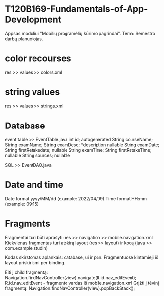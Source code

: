 # T120B169-Fundamentals-of-App-Development
Appsas moduliui "Mobilių programėlių kūrimo pagrindai". Tema: Semestro darbų planuotojas.

# color recourses
res >> values >> colors.xml
# string values
res >> values >> strings.xml

# Database
event table >> EventTable.java
int id; autogenerated
String courseName; 
String examName;
String examDesc; *description nullable
String examDate;
String firstRetakedate; nullable
String examTime;
String firstRetakeTime; nullable
String sources; nullable

SQL >> EventDAO.java

# Date and time
Date format yyyy/MM/dd (example: 2022/04/09)
Time format HH:mm (example: 09:15)

# Fragments
Fragmentai turi būti aprašyti: res >> navigation >> mobile.navigation.xml
Kiekvienas fragmentas turi atskirą layout (res >> layout) ir kodą (java >> com.example.studin)

Kodas skirstomas aplankais: database, ui ir pan.
Fragmentuose kintamieji iš layout priskiriami per binding.

Eiti į child fragmentą: 
Navigation.findNavController(view).navigate(R.id.nav_editEvent); R.id.nav_editEvent - fragmento vardas iš mobile.navigation.xml
Grįžti į tėvinį fragmentą: 
Navigation.findNavController(view).popBackStack();
